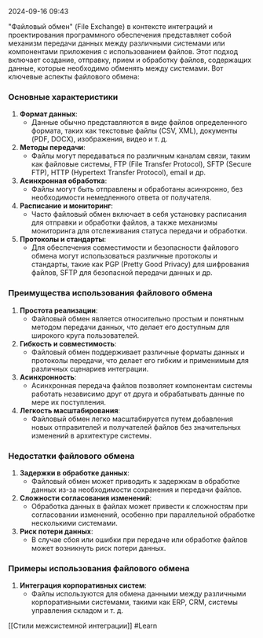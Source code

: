  2024-09-16 09:43

"Файловый обмен" (File Exchange) в контексте интеграций и проектирования программного обеспечения представляет собой механизм передачи данных между различными системами или компонентами приложения с использованием файлов. Этот подход включает создание, отправку, прием и обработку файлов, содержащих данные, которые необходимо обменять между системами. Вот ключевые аспекты файлового обмена:

### **Основные характеристики**

1. **Формат данных**:
    - Данные обычно представляются в виде файлов определенного формата, таких как текстовые файлы (CSV, XML), документы (PDF, DOCX), изображения, видео и т. д.
2. **Методы передачи**:
    - Файлы могут передаваться по различным каналам связи, таким как файловые системы, FTP (File Transfer Protocol), SFTP (Secure FTP), HTTP (Hypertext Transfer Protocol), email и др.
3. **Асинхронная обработка**:
    - Файлы могут быть отправлены и обработаны асинхронно, без необходимости немедленного ответа от получателя.
4. **Расписание и мониторинг**:
    - Часто файловый обмен включает в себя установку расписания для отправки и обработки файлов, а также механизмы мониторинга для отслеживания статуса передачи и обработки.
5. **Протоколы и стандарты**:
    - Для обеспечения совместимости и безопасности файлового обмена могут использоваться различные протоколы и стандарты, такие как PGP (Pretty Good Privacy) для шифрования файлов, SFTP для безопасной передачи данных и др.

### **Преимущества использования файлового обмена**

1. **Простота реализации**:
    - Файловый обмен является относительно простым и понятным методом передачи данных, что делает его доступным для широкого круга пользователей.
2. **Гибкость и совместимость**:
    - Файловый обмен поддерживает различные форматы данных и протоколы передачи, что делает его гибким и применимым для различных сценариев интеграции.
3. **Асинхронность**:
    - Асинхронная передача файлов позволяет компонентам системы работать независимо друг от друга и обрабатывать данные по мере их поступления.
4. **Легкость масштабирования**:
    - Файловый обмен легко масштабируется путем добавления новых отправителей и получателей файлов без значительных изменений в архитектуре системы.

### **Недостатки файлового обмена**

1. **Задержки в обработке данных**:
    - Файловый обмен может приводить к задержкам в обработке данных из-за необходимости сохранения и передачи файлов.
2. **Сложности согласования изменений**:
    - Обработка данных в файлах может привести к сложностям при согласовании изменений, особенно при параллельной обработке несколькими системами.
3. **Риск потери данных**:
    - В случае сбоя или ошибки при передаче или обработке файлов может возникнуть риск потери данных.

### **Примеры использования файлового обмена**

1. **Интеграция корпоративных систем**:
    - Файлы используются для обмена данными между различными корпоративными системами, такими как ERP, CRM, системы управления складом и т. д.

[[Стили межсистемной интеграции]]
#Learn